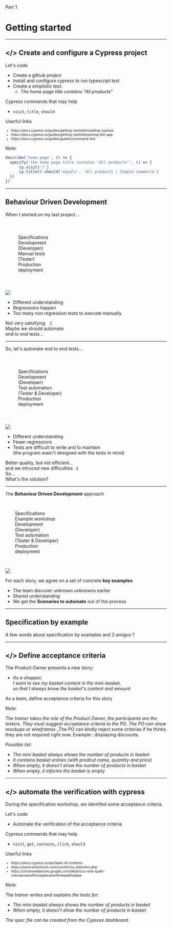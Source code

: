 

<!-- .slide: id="e2e-tests-dev-process" class="slide--part-title slide--vcenter" -->

<div class="flex-row">

  <div class="part-title">
    <span class="text-level-3">Part 1</span>
    <h1 class="text-size-heading-2">Getting started</h1>
  </div>
  
  <div class="part-toc box fragment"></div>

</div>


---

## &lt;/> Create and configure a Cypress project
<!-- .element: class="text-size-heading-3"  data-toc-label="Create and configure a Cypress project" data-toc-icon="code" -->

<div class="block--exercice text-level-3">
  <p>Let's code
  <ul>
    <li>Create a github project
    <li>Install and configure cypress to run typescript test
    <li>Create a simplistic test:
      <ul>
        <li><i>The home page title contains "All products"</i>
      </ul>
  </ul>
  <p>Cypress commands that may help
  <ul class="text-level-4">
    <li><code>visit</code>, <code>title</code>, <code>should</code>
  </ul>
  <p>Userful links
  <ul style="font-size:75%">
    <li class="url-link">https://docs.cypress.io/guides/getting-started/installing-cypress
    <li class="url-link">https://docs.cypress.io/guides/getting-started/opening-the-app
    <li class="url-link">https://docs.cypress.io/guides/guides/command-line
  </ul>
</div>

Note:

```typescript
describe('home-page', () => {
  specify('the home page title contains "All products"', () => {
      cy.visit('/')
      cy.title().should('equals', 'All products | Simple commerce')
  })
})
```

---


<h2 class="text-size-heading-3">Behaviour Driven Development</h2>


<p class="fragment" data-fragment-index="1">When I started on my last project...

<div class="box flex-row apart screen fragment" style="padding:40px;" data-fragment-index="2">
  <div class="badge" data-arrow="->task-dev">Specifications</div>
  <div class="badge fragment" data-arrow="->task-test" id="task-dev" data-fragment-index="3">Development<br>(Developer)</div>
  <div class="badge overlay-anchor fragment" data-arrow="->task-prod" id="task-test" data-fragment-index="4">Manual tests<br>(Tester)
    <div class="overlay overlay--friction fragment">
      <i class="emo emo-64 emoji-face_with_symbols_on_mouth"></i>
    </div>
  </div>
  <div class="badge fragment" id="task-prod" data-fragment-index="5">Production <br> deployment</div>
</div>

<p class="print"><img src="img/print/bdd-1.png"></img></p>

<div class="flex-row">
  <div class="flex-column tiny-gap">
    <ul class="mt-2 text-level-3 no-bullets">
      <li class="fragment"><i class="emo emoji-x"></i>Different understanding
      <li class="fragment"><i class="emo emoji-x"></i>Regressions happen
      <li class="fragment"><i class="emo emoji-x"></i>Too many non regression tests to execute manually
    </ul>
    <div class="sticky fragment">
      Not very satisfying &nbsp; :(
    </div>
  </div>
  <div class="bubble bubble-bottom-left flex-row fragment">
    <i class="emo emo-36 emoji-nerd_face"></i>
    <span class="bubble__text">Maybe we should automate <br> end to end tests...</span>
  </div>
</div>
    


---

<p class="fragment " data-fragment-index="1">So, let's automate end to end tests...

<div class="box flex-row apart screen fragment" style="padding:40px;" data-fragment-index="2">
  <div class="badge" data-arrow="->task-dev">Specifications</div>
  <div class="badge fragment" id="task-dev" data-arrow="->task-test" data-fragment-index="3">Development<br>(Developer)</div>
  <div class="badge overlay-anchor fragment" id="task-test" data-arrow="->task-prod" data-fragment-index="4">Test automation<br>(Tester & Developer)
    <div class="overlay overlay--friction fragment">
      <i class="emo emo-64 emoji-face_with_symbols_on_mouth"></i>
    </div>
  </div>
  <div class="badge fragment" id="task-prod" data-fragment-index="5">Production <br> deployment</div>
</div>

<img src="img/print/bdd-2.png" class="print"></img>

<div class="mt-3 flex-row">
  <div class="flex-column gap-10">
    <ul class="text-level-3 no-bullets">
      <li class="fragment"><i class="emo emoji-x"></i>Different understanding
      <li class="fragment"><i class="emo emoji-thumbup"></i>Fewer regressions
      <li class="fragment"><i class="emo emoji-x"></i>Tests are difficult to write and to maintain <br> (the program wasn't designed with the tests in mind)
    </ul>
    <div class="sticky fragment">
      Better quality, but not efficient... <div class="fragment">and we intruced new difficulties&nbsp; :(</div>
    </div>
  </div>
  <div class="bubble bubble-bottom-left flex-row fragment">
    <i class="emo emo-36 emoji-face_with_monocle"></i>
    <span class="bubble__text">So...<br>What's the solution?</span>
  </div>
</div>


---

<p class="fragment">The <strong>Behaviour Driven Development</strong> approach

<div class="box flex-row screen fragment mt-1" style="padding:30px;">
  <div class="badge" data-arrow="->task-example">Specifications</div>
  <div class="badge fragment" id="task-example" data-arrow="->task-dev,->task-test">Example workshop</div>
  <div class="flex-column">
    <div class="badge fragment" id="task-dev" data-arrow="->task-prod">Development<br>(Developer)</div>
    <div class="badge fragment" id="task-test">
      Test automation<br>(Tester & Developer)
      <span class="fragment" data-arrow="task-test->task-dev"></span>
    </div>
  </div>
  <div class="badge fragment" id="task-prod">Production <br> deployment</div>
</div>

<img src="img/print/bdd-3.png" class="print"></img>

<p class="apart text-level-3 fragment">For each story, we agree on a set of concrete <strong>key examples</strong>

<ul class="text-level-3 no-bullets fragment">
  <li class="fragment"><i class="emo emoji-thumbup"></i>The team discover unknown unknowns earlier
  <li class="fragment"><i class="emo emoji-thumbup"></i>Shared understanding
  <li class="fragment"><i class="emo emoji-thumbup"></i>We get the <strong>Scenarios to automate</strong> out of the process
</ul>


---

## Specification by example

A few words about specification by examples and 3 amigos ?

---

## &lt;/> Define acceptance criteria
<!-- .element: data-toc-icon="code" data-toc-label="Verify the mini-basket" -->

<div class="block--exercice mt-5">
  <p>The Product Owner presents a new story:
  <ul>
    <li class="text-level-3"><i> As a shopper,<br>
    I want to see my basket content in the mini-basket,<br>
    so that I always know the basket's content and amount.</i>
  </ul>
  <p class="mt-2">As a team, define acceptance criteria for this story

</div>

Note:

_The trainer takes the role of the Product Owner, the participants are the testers. They must suggest acceptance criteria to the PO._
_The PO can show mockups or wireframes_
_The PO can kindly reject some criterias if he thinks they are not required right now. Example : displaying discounts.


_Possible list:_

- _The mini basket always shows the number of products in basket_
- _It contains basket entries (with prodcut name, quantity and price)_
- _When empty, it doesn't show the number of products in basket_
- _When empty, it informs the basket is empty_


---

## &lt;/> automate the verification with cypress
<!-- .element: data-toc-exclude -->

<div class="block--exercice text-level-3">
  <p>During the specification workshop, we identifed some acceptance criteria.
  <p>Let's code
  <ul>
    <li>Automate the verification of the acceptance criteria
  </ul>
  <p>Cypress commands that may help
  <ul class="text-level-4">
    <li><code>visit</code>, <code>get</code>, <code>contains</code>, <code>click</code>, <code>should</code>
  </ul>
  <p>Userful links
  <ul style="font-size:75%">
    <li class="url-link">https://docs.cypress.io/api/table-of-contents
    <li class="url-link">https://www.w3schools.com/cssref/css_selectors.php
    <li class="url-link">https://chromewebstore.google.com/detail/css-and-xpath-checker/aoinfihhckpkkcpholfhmkeplbhddipe
  </ul>
</div>

Note:

_The trainer writes and explains the tests for:_

- _The mini-basket always shows the number of products in basket_
- _When empty, it doesn't show the number of products in basket_

_The spec file can be created from the Cypress dashboard._


